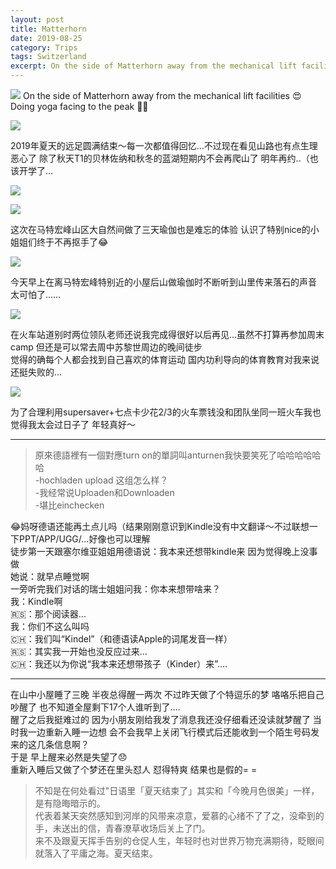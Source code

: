 ```yaml
---
layout: post
title: Matterhorn
date: 2019-08-25
category: Trips
tags: Switzerland
excerpt: On the side of Matterhorn away from the mechanical lift facilities 😍 Doing yoga facing to the peak 🧘‍♀️
---
```



![](/img/img_9916.jpg)
On the side of Matterhorn away from the mechanical lift facilities 😍  
Doing yoga facing to the peak 🧘‍♀️

![](/img/img_9917.jpg)

2019年夏天的远足圆满结束～每一次都值得回忆…不过现在看见山路也有点生理恶心了 除了秋天T1的贝林佐纳和秋冬的蓝湖短期内不会再爬山了 明年再约..（也该开学了… 

![](/img/img_9918.jpg)
  
![](/img/img_9919.jpg)

这次在马特宏峰山区大自然间做了三天瑜伽也是难忘的体验 认识了特别nice的小姐姐们终于不再抠手了😂  

![](/img/img_9920.jpg)

今天早上在离马特宏峰特别近的小屋后山做瑜伽时不断听到山里传来落石的声音 太可怕了……

![](/img/img_9921.jpg)

在火车站道别时两位领队老师还说我完成得很好以后再见…虽然不打算再参加周末camp 但还是可以常去周中苏黎世周边的晚间徒步  
觉得的确每个人都会找到自己喜欢的体育运动 国内功利导向的体育教育对我来说还挺失败的...

![](/img/img_9922.jpg)

为了合理利用supersaver+七点卡少花2/3的火车票钱没和团队坐同一班火车我也觉得我太会过日子了 年轻真好～

---
> 原來德語裡有一個對應turn on的單詞叫anturnen我快要笑死了哈哈哈哈哈哈  
-hochladen upload 这组怎么样？  
-我经常说Uploaden和Downloaden    
-堪比einchecken

😂妈呀德语还能再土点儿吗（结果刚刚意识到Kindle没有中文翻译～不过联想一下PPT/APP/UGG/…好像也可以理解  
徒步第一天跟塞尔维亚姐姐用德语说：我本来还想带kindle来 因为觉得晚上没事做    
她说：就早点睡觉啊    
一旁听完我们对话的瑞士姐姐问我：你本来想带啥来？    
我：Kindle啊     
🇷🇸：那个阅读器…    
我：你们不这么叫吗    
🇨🇭：我们叫“Kindel”（和德语读Apple的词尾发音一样）    
🇷🇸：其实我一开始也没反应过来…  
🇨🇭：我还以为你说“我本来还想带孩子（Kinder）来”….

---
在山中小屋睡了三晚 半夜总得醒一两次 不过昨天做了个特逗乐的梦 咯咯乐把自己吵醒了 也不知道全屋剩下17个人谁听到了....  
醒了之后我挺难过的 因为小朋友刚给我发了消息我还没仔细看还没读就梦醒了 当时我一边重新入睡一边想 会不会我早上关闭飞行模式后还能收到一个陌生号码发来的这几条信息啊？    
于是 早上醒来必然是失望了😞    
重新入睡后又做了个梦还在里头怼人 怼得特爽 结果也是假的= =

> 不知是在何处看过"日语里「夏天结束了」其实和「今晚月色很美」一样，是有隐晦暗示的。   
代表着某天突然感知到河岸的风带来凉意，爱慕的心绪不了了之，没牵到的手，未送出的信，青春潦草收场后关上了门。   
来不及跟夏天挥手告别的仓促人生，年轻时也对世界万物充满期待，眨眼间就落入了平庸之海。夏天结束。  